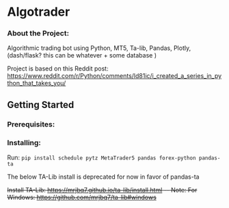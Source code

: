 # Algotrader

### About the Project:
Algorithmic trading bot using Python, MT5, Ta-lib, Pandas, Plotly, (dash/flask? this can be whatever + some database )

Project is based on this Reddit post: https://www.reddit.com/r/Python/comments/ld81ic/i_created_a_series_in_python_that_takes_you/

## Getting Started

### Prerequisites:

### Installing:

Run: `pip install schedule pytz MetaTrader5 pandas forex-python pandas-ta`


The below TA-Lib install is deprecated for now in favor of pandas-ta 

~~Install TA-Lib: https://mrjbq7.github.io/ta-lib/install.html -- Note: For Windows: https://github.com/mrjbq7/ta-lib#windows~~
